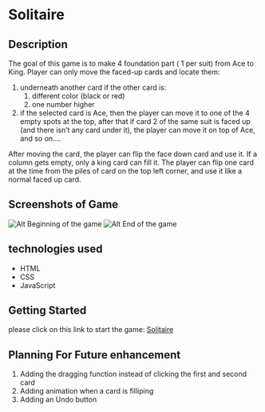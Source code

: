 # Solitaire

## Description
The goal of this game is to make 4 foundation part ( 1 per suit) from Ace to King. Player can only move the faced-up cards and locate them:
1. underneath another card if the other card is:
	1. different color (black or red)
	2. one number higher
2. if the selected card is Ace, then the player can move it to one of the 4 empty spots at the top, after that if card 2 of the same suit is faced up (and there isn’t any card under it), the player can move it on top of Ace, and so on….

After moving the card, the player can flip the face down card and use it. If a column gets empty, only a king card can fill it.
The player can flip one card at the time from the piles of card on the top left corner, and use it like a normal faced up card.

## Screenshots of Game

![Alt Beginning of the game](https://github.com/sanasdh/Solitaire/blob/gh-pages/imgs/first.PNG)
![Alt End of the game](https://github.com/sanasdh/Solitaire/blob/gh-pages/imgs/end.PNG)

## technologies used
* HTML
* CSS
* JavaScript

## Getting Started
please click on this link to start the game:
[Solitaire](https://sanasdh.github.io/Solitaire/index.html)

## Planning For Future enhancement
1. Adding the dragging function instead of clicking the first and second card
2. Adding animation when a card is filliping
3. Adding an Undo button


